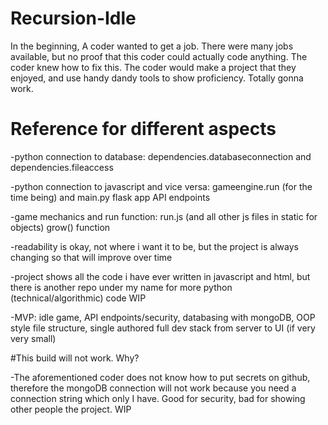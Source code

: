 # Recursion-Idle

In the beginning, A coder wanted to get a job.
There were many jobs available, but no proof that this coder could actually code anything.
The coder knew how to fix this.
The coder would make a project that they enjoyed, and use handy dandy tools to show proficiency.
Totally gonna work.

# Reference for different aspects

-python connection to database: dependencies.databaseconnection and dependencies.fileaccess

-python connection to javascript and vice versa: gameengine.run (for the time being) and main.py
flask app API endpoints

-game mechanics and run function: run.js (and all other js files in static for objects) grow() 
function

-readability is okay, not where i want it to be, but the project is always changing so that
will improve over time

-project shows all the code i have ever written in javascript and html, but there is another repo
under my name for more python (technical/algorithmic) code WIP

-MVP: idle game, API endpoints/security, databasing with mongoDB, OOP style file structure, 
single authored full dev stack from server to UI (if very very small)

#This build will not work. Why?

-The aforementioned coder does not know how to put secrets on github, therefore the mongoDB connection
will not work because you need a connection string which only I have. Good for security,
bad for showing other people the project. WIP
